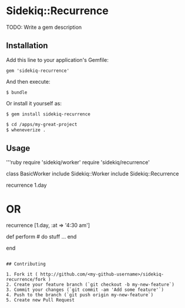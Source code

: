 # Sidekiq::Recurrence

TODO: Write a gem description

## Installation

Add this line to your application's Gemfile:

    gem 'sidekiq-recurrence'

And then execute:

    $ bundle

Or install it yourself as:

    $ gem install sidekiq-recurrence


```sh
$ cd /apps/my-great-project
$ wheneverize .
```

## Usage

'''ruby
require 'sidekiq/worker'
require 'sidekiq/recurrence'

class BasicWorker
  include Sidekiq::Worker
  include Sidekiq::Recurrence

  recurrence 1.day
  # OR
  recurrence [1.day, :at => '4:30 am']

  def perform
    # do stuff ...
  end

end
```

## Contributing

1. Fork it ( http://github.com/<my-github-username>/sidekiq-recurrence/fork )
2. Create your feature branch (`git checkout -b my-new-feature`)
3. Commit your changes (`git commit -am 'Add some feature'`)
4. Push to the branch (`git push origin my-new-feature`)
5. Create new Pull Request
